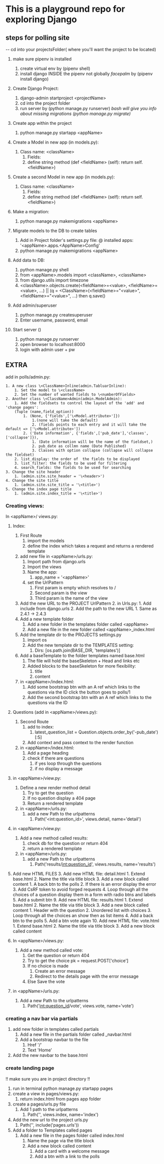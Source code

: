
# This is a playground repo for exploring Django

## steps for polling site

-- cd into your projectsFolder( where you'll want the project to be located)

1. make sure pipenv is installed
    1. create virtual env by (pipenv shell)
    2. install django INSIDE the pipenv not globally *facepalm* by (pipenv install django)

2. Create Django Project: 
    1. django-admin startproject \<projectName>
    2. cd into the project folder
    3. run server by (python manage.py runserver)
    *bash will give you info about missing migrations (python manage.py migrate)* 

3. Create app within the project
    1. python manage.py startapp \<appName>


4. Create a Model in new app (in models.py):
    1. Class name: \<className>
        1. Fields:
        2. define string method (def \<fieldName> (self): return self.\<fieldName>)

5. Create a second Model in new app (in models.py):
    1. Class name: \<className>
        1. Fields:
        2. define string method (def \<fieldName> (self): return self.\<fieldName>)

6. Make a migration:
    1. python manage.py makemigrations \<appName>

7. Migrate models to the DB to create tables
    1. Add in Project folder's settings.py file:
    @ installed apps: '\<appName>.apps.\<AppName>Config'
    2. python manage.py makemigrations \<appName>

8. Add data to DB:
    1. python manage.py shell
    2. from \<appName>.models import \<className>, \<className>
    3. from django.utils import timezone
    4. \<className>.objects.create(\<fieldName>=\<value>, \<fieldName>=\<value>, ...)
    || (q = \<ClassName>(\<fieldName>="\<value>", \<fieldName>="\<value>", ...) then q.save()

9.  Add admin/superuser
    1. python manage.py createsuperuser
    2. Enter username, password, email

10. Start server ()
    1. python manage.py runserver
    2. open browser to localhost:8000
    3. login with admin user + pw
    

EXTRA
----

add in polls/admin.py:

    1. A new class \<ClassName>Inline(admin.TabluarInline):
        1. Set the model to \<className>
        2. Set the number of wanted fields to \<numberOfFields>
    2. Another class \<ClassName>Admin(admin.ModelAdmin):
        1. Add the fieldsets to control the layout of the 'add' and 'change pages':
        (Tuple (name,field_option))
            1. (None, {'fields',['\<Model.attribute>']}) 
                1.(none will take the default) 
                2. (fields points to each entry and it will take the default => ['\<Model.attribute>'])
            2. ('Date information', {'fields',['pub_date'],'classes',['collapse']}), 
                1. (Date information will be the name of the fieldset,)
                2. pub_date as collmn name (Date Published)
                3. Classes with option collapse (collapse will collapse the fieldset)
        2. list_display: the order of  the fields to be displayed
        3. list_filter: the fields to be used for filtering
        4. search_fields: the fields to be used for searching
    3. Change the site header 
        1. (admin.site.site_header = '\<header>')
    4. Change the site title
        1. (admin.site.site_title = '\<title>')
    5. Change the index page title
        1. (admin.site.index_title = '\<title>')
    
### Creating views:
In \<appName>/ views.py:
1. Index:
    1. First Route
        1. import the models
        2. define the index which takes a request and returns a rendered template
    2. add new file in \<appName>/urls.py:
        1. Import path from django.urls
        2. Import the views
        3. Name the app: 
            1. app_name = '\<appName>'
        4. set the UrlPattern
            1. First param is empty which resolves to /
            2. Second param is the view
            3. Third param is the name of the view
    3. Add the new URL to the PROJECT UrlPattern
        2. in Urls.py:
            1. Add include from django.urls
            2. Add the path to the new URL
                1. Same as 2.4.1 -> 2.4.3
    4. Add a new template folder
        1. Add a new folder in the templates folder called \<appName>
        2. Add a new file in the new folder called \<appName>_index.html
    5. Add the template dir to the PROJECTS settings.py
        1. import os
        2. Add the new template dir to the TEMPLATES setting:
            1. Dirs: [os.path.join(BASE_DIR, 'templates')]
    6. Add a baseTemplate to the folder templates named base.html
        1. The file will hold the baseSkeleton + Head and links etc
        2. Added blocks to the baseSkeleton for more flexibility:
            1. title
            2. content
    7. in \<appName>/index.html:
        1. Add some bootstrap btn with an A ref which links to the questions via the ID
        click the button goes to polls/1
        2. Add the second bootstrap btn with an A ref which links to the questions via the ID

2. Questions (add in \<appName>/views.py):
    1. Second Route
        1. add to index:
            1. latest_question_list = Question.objects.order_by('-pub_date')[:5]
        2. Add context and pass context to the render function
    2. in \<appName>/index.html:
        1. Add a page heading
        2. check if there are questions
            1. if yes loop through the questions
            2. if no display a message

3. in \<appName>/view.py:
    1. Define a new render method detail
        1. Try to get the question 
        2. If no question display a 404 page
        3. Return a rendered template
    2. in \<appName>/urls.py:
        1. add a new Path to the urlpatterns
            1. Path('\<int:question_id>', views.detail, name='detail')

4. in \<appName>/view.py:
    1. Add a new method called results:
        1. check db for the question or return 404
        2. return a rendered template
    2. in \<appName>/urls.py:
        1. add a new Path to the urlpatterns
            1. Path('results/<int:question_id>', views.results, name='results')

5. Add new HTML FILES
    3. Add new HTML file: detail.html
        1. Extend base.html
        2. Name the title via title block
        3. Add a new block called content
            1. A back btn to the polls
            2. If there is an error display the error
            3. Add CsRF token to avoid forged requests
            4. Loop through all the choices of a question display them in a form with radio btns and labels
            5. Add a submit btn
    9. Add new HTML file: results.html
        1. Extend base.html
        2. Name the title via title block
        3. Add a new block called content
            1. Header with the question
            2. Unordered list with choices
            3. Loop through all the choices an show then as list items
            4. Add a back btn to the polls 
            5. Add a btn vote again
    10. Add new HTML file: vote.html
        1. Extend base.html
        2. Name the title via title block
        3. Add a new block called content

6. In \<appName>/views.py:
    1. Add a new method called vote:
        1. Get the question or return 404
        2. Try to get the choice pk = request.POST['choice']
        3. If no choice is made
            1. Create an error message
            2. Redirect to the details page with the error message
        4. Else Save the vote
7. in \<appName>/urls.py:
    1. Add a new Path to the urlpatterns
        1. Path('<int:question_id>/vote', views.vote, name='vote')

### creating a nav bar via partials

1. add new folder in templates called partials
   1. Add a new file in the partials folder called _navbar.html
   2. Add a bootstrap navbar to the file
        1. Href '/'
        2. Text 'Home'
2. Add the new navbar to the base.html

### create landing page

!! make sure you are in project directory !!

1. run in terminal python manage.py startapp pages
2. create a view in pages/views.py:
    1. return index.html from pages app folder
3. create a pages/urls.py file
    1. Add 1 path to the urlpatterns
        1. Path('', views.index, name='index')
4. Add the new url to the project urls.py
    1. Path('', include('pages.urls'))
5. Add a folder to Templates called pages
    1. Add a new file in the pages folder called index.html
        1. Name the page via the title block
        2. Add a new block called content
            1. Add a card with a welcome message
            2. Add a btn with a link to the polls
